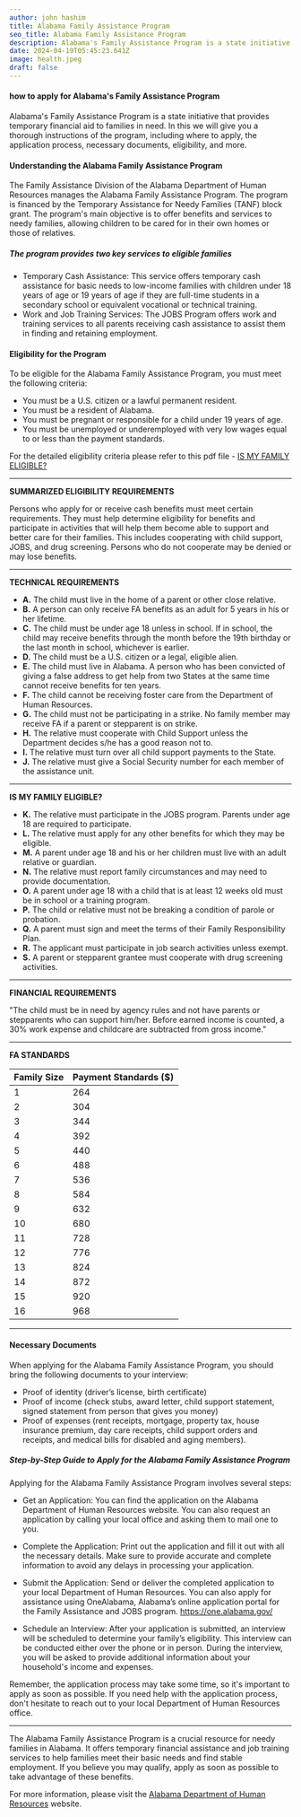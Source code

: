 ```yaml
---
author: john hashim
title: Alabama Family Assistance Program
seo_title: Alabama Family Assistance Program
description: Alabama's Family Assistance Program is a state initiative that provides temporary financial aid to families in need. In this we will give you a thorough instructions of the program, including where to apply, the application process, necessary documents, eligibility, and more.
date: 2024-04-19T05:45:23.641Z
image: health.jpeg
draft: false
---
```


#### how to apply for Alabama's Family Assistance Program

Alabama's Family Assistance Program is a state initiative that provides temporary financial aid to families in need. In this we will give you a thorough instructions of the program, including where to apply, the application process, necessary documents, eligibility, and more.

#### Understanding the Alabama Family Assistance Program

The Family Assistance Division of the Alabama Department of Human Resources manages the Alabama Family Assistance Program. The program is financed by the Temporary Assistance for Needy Families (TANF) block grant. The program's main objective is to offer benefits and services to needy families, allowing children to be cared for in their own homes or those of relatives.

##### The program provides two key services to eligible families

- Temporary Cash Assistance: This service offers temporary cash assistance for basic needs to low-income families with children under 18 years of age or 19 years of age if they are full-time students in a secondary school or equivalent vocational or technical training.
- Work and Job Training Services: The JOBS Program offers work and training services to all parents receiving cash assistance to assist them in finding and retaining employment.

#### Eligibility for the Program

To be eligible for the Alabama Family Assistance Program, you must meet the following criteria:

- You must be a U.S. citizen or a lawful permanent resident.
- You must be a resident of Alabama.
- You must be pregnant or responsible for a child under 19 years of age.
- You must be unemployed or underemployed with very low wages equal to or less than the payment standards.

For the detailed eligibility criteria please refer to this pdf file - [IS MY FAMILY ELIGIBLE?](https://dhr.alabama.gov/wp-content/uploads/2023/10/DHR-FAD-595-Oct.23.pdf)



---


**SUMMARIZED ELIGIBILITY REQUIREMENTS**

Persons who apply for or receive cash benefits must meet certain requirements. They must help determine eligibility for benefits and participate in activities that will help them become able to support and better care for their families. This includes cooperating with child support, JOBS, and drug screening. Persons who do not cooperate may be denied or may lose benefits.

---

**TECHNICAL REQUIREMENTS**

- **A.** The child must live in the home of a parent or other close relative.
- **B.** A person can only receive FA benefits as an adult for 5 years in his or her lifetime.
- **C.** The child must be under age 18 unless in school. If in school, the child may receive benefits through the month before the 19th birthday or the last month in school, whichever is earlier.
- **D.** The child must be a U.S. citizen or a legal, eligible alien.
- **E.** The child must live in Alabama. A person who has been convicted of giving a false address to get help from two States at the same time cannot receive benefits for ten years.
- **F.** The child cannot be receiving foster care from the Department of Human Resources.
- **G.** The child must not be participating in a strike. No family member may receive FA if a parent or stepparent is on strike.
- **H.** The relative must cooperate with Child Support unless the Department decides s/he has a good reason not to.
- **I.** The relative must turn over all child support payments to the State.
- **J.** The relative must give a Social Security number for each member of the assistance unit.

---

**IS MY FAMILY ELIGIBLE?**

- **K.** The relative must participate in the JOBS program. Parents under age 18 are required to participate.
- **L.** The relative must apply for any other benefits for which they may be eligible.
- **M.** A parent under age 18 and his or her children must live with an adult relative or guardian.
- **N.** The relative must report family circumstances and may need to provide documentation.
- **O.** A parent under age 18 with a child that is at least 12 weeks old must be in school or a training program.
- **P.** The child or relative must not be breaking a condition of parole or probation.
- **Q.** A parent must sign and meet the terms of their Family Responsibility Plan.
- **R.** The applicant must participate in job search activities unless exempt.
- **S.** A parent or stepparent grantee must cooperate with drug screening activities.

---

**FINANCIAL REQUIREMENTS**

"The child must be in need by agency rules and not have parents or stepparents who can support him/her. Before earned income is counted, a 30% work expense and childcare are subtracted from gross income."

---

**FA STANDARDS**

| Family Size | Payment Standards ($) |
|-------------|-----------------------|
| 1           | 264                   |
| 2           | 304                   |
| 3           | 344                   |
| 4           | 392                   |
| 5           | 440                   |
| 6           | 488                   |
| 7           | 536                   |
| 8           | 584                   |
| 9           | 632                   |
| 10          | 680                   |
| 11          | 728                   |
| 12          | 776                   |
| 13          | 824                   |
| 14          | 872                   |
| 15          | 920                   |
| 16          | 968                   |

---
#### Necessary Documents

When applying for the Alabama Family Assistance Program, you should bring the following documents to your interview:

- Proof of identity (driver’s license, birth certificate)
- Proof of income (check stubs, award letter, child support statement, signed statement from person that gives you money)
- Proof of expenses (rent receipts, mortgage, property tax, house insurance premium, day care receipts, child support orders and receipts, and medical bills for disabled and aging members).


##### Step-by-Step Guide to Apply for the Alabama Family Assistance Program

Applying for the Alabama Family Assistance Program involves several steps:

- Get an Application: You can find the application on the Alabama Department of Human Resources website. You can also request an application by calling your local office and asking them to mail one to you.

- Complete the Application: Print out the application and fill it out with all the necessary details. Make sure to provide accurate and complete information to avoid any delays in processing your application.

- Submit the Application: Send or deliver the completed application to your local Department of Human Resources. You can also apply for assistance using OneAlabama, Alabama’s online application portal for the Family Assistance and JOBS program. https://one.alabama.gov/

- Schedule an Interview: After your application is submitted, an interview will be scheduled to determine your family’s eligibility. This interview can be conducted either over the phone or in person. During the interview, you will be asked to provide additional information about your household's income and expenses.

Remember, the application process may take some time, so it's important to apply as soon as possible. If you need help with the application process, don't hesitate to reach out to your local Department of Human Resources office.

---

The Alabama Family Assistance Program is a crucial resource for needy families in Alabama. It offers temporary financial assistance and job training services to help families meet their basic needs and find stable employment. If you believe you may qualify, apply as soon as possible to take advantage of these benefits.

For more information, please visit the [Alabama Department of Human Resources](https://dhr.alabama.gov/) website.
